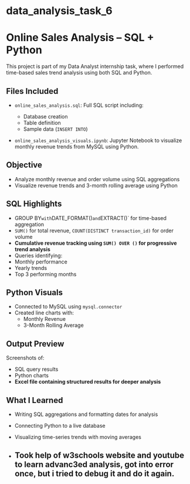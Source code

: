 # data_analysis_task_6

# Online Sales Analysis – SQL + Python

This project is part of my Data Analyst internship task, where I performed time-based sales trend analysis using both SQL and Python.

## Files Included

- `online_sales_analysis.sql`: Full SQL script including:
  - Database creation
  - Table definition
  - Sample data (`INSERT INTO`)

- `online_sales_analysis_visuals.ipynb`: Jupyter Notebook to visualize monthly revenue trends from MySQL using Python.

## Objective

- Analyze monthly revenue and order volume using SQL aggregations
- Visualize revenue trends and 3-month rolling average using Python

## SQL Highlights

  - GROUP BY` with `DATE_FORMAT()` and `EXTRACT()` for time-based aggregation
  - `SUM()` for total revenue, `COUNT(DISTINCT transaction_id)` for order volume
  - **Cumulative revenue tracking using `SUM() OVER ()` for progressive trend analysis**
  - Queries identifying:  
   - Monthly performance  
   - Yearly trends  
   - Top 3 performing months 

## Python Visuals

- Connected to MySQL using `mysql.connector`
- Created line charts with:
  - Monthly Revenue
  - 3-Month Rolling Average

## Output Preview

Screenshots of:
- SQL query results
- Python charts
- **Excel file containing structured results for deeper analysis** 

## What I Learned

- Writing SQL aggregations and formatting dates for analysis
- Connecting Python to a live database
- Visualizing time-series trends with moving averages

- ## Took help of w3schools website and youtube to learn advanc3ed analysis, got into error once, but i tried to debug it and do it again.
